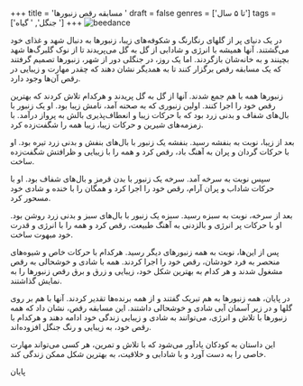 +++
title = 'مسابقه رقص زنبورها  '
draft = false
genres = ['تا ۵ سال']
tags = ['جنگل', ' گیاه ']
+++
![beedance](/164.beeDance.jpg)

در یک دنیای پر از گلهای رنگارنگ و شکوفه‌های زیبا، زنبورها به دنبال شهد و غذای خود می‌گشتند. آنها همیشه با انرژی و شادابی از گل به گل می‌پریدند تا از نوک گلبرگ‌ها شهد بچینند و به خانه‌شان بازگردند. اما یک روز، در جنگلی دور از شهر، زنبورها تصمیم گرفتند که یک مسابقه رقص برگزار کنند تا به همدیگر نشان دهند که چقدر مهارت و زیبایی در رقص آن‌ها وجود دارد.

زنبورها همه با هم جمع شدند. آنها از گل به گل پریدند و هرکدام تلاش کردند که بهترین رقص خود را اجرا کنند. اولین زنبوری که به صحنه آمد، نامش زیبا بود. او یک زنبور با بال‌های شفاف و بدنی زرد بود که با حرکات زیبا و انعطاف‌پذیری بالش به پرواز درآمد. با زمزمه‌های شیرین و حرکات زیبا، زیبا همه را شگفت‌زده کرد.

بعد از زیبا، نوبت به بنفشه رسید. بنفشه یک زنبور با بال‌های بنفش و بدنی زرد تیره بود. او با حرکات گردان و پران به آهنگ باد، رقص کرد و همه را با زیبایی و ظرافتش شگفت‌زده ساخت.

سپس نوبت به سرخه آمد. سرخه یک زنبور با بدن قرمز و بال‌های شفاف بود. او با حرکات شاداب و پران آرام، رقص خود را اجرا کرد و همگان را با خنده و شادی خود مسحور کرد.

بعد از سرخه، نوبت به سبزه رسید. سبزه یک زنبور با بال‌های سبز و بدنی زرد روشن بود. او با حرکات پر انرژی و بالزدنی به آهنگ طبیعت، رقص کرد و همه را با انرژی و قدرت خود مبهوت ساخت.

پس از این‌ها، نوبت به همه زنبورهای دیگر رسید. هرکدام با حرکات خاص و شیوه‌های منحصر به فرد خودشان، رقص خود را اجرا کردند. همه با شادی و خوشحالی به رقص مشغول شدند و هر کدام به بهترین شکل خود، زیبایی و زرق و برق رقص زنبورها را به نمایش گذاشتند.

در پایان، همه زنبورها به هم تبریک گفتند و از همه برنده‌ها تقدیر کردند. آنها با هم بر روی گلها و در زیر آسمان آبی شادی و خوشحالی داشتند. این مسابقه رقص، نشان داد که همه زنبورها با تلاش و انرژی، می‌توانند به شادی و زیبایی زندگی خود ادامه دهند و هرکدام با رقص خود، به زیبایی و رنگ جنگل افزوده‌اند.

این داستان به کودکان یادآور می‌شود که با تلاش و تمرین، هر کسی می‌تواند مهارت خاصی را به دست آورد و با شادابی و خلاقیت، به بهترین شکل ممکن زندگی کند.

پایان